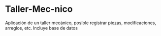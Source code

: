 # Taller-Mec-nico
Aplicación de un taller mecánico, posible registrar piezas, modificaciones, arreglos, etc.
Incluye base de datos
